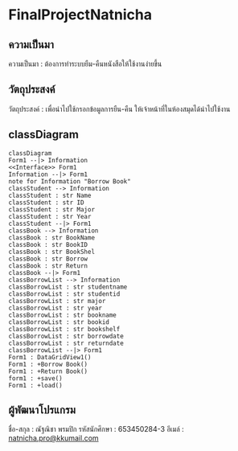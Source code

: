 # FinalProjectNatnicha
## ความเป็นมา
ความเป็นมา : ต้องการทำระบบยืม-คืนหนังสือให้ใช้งานง่ายขึ้น

## วัตถุประสงค์
วัตถุประสงค์ : เพื่อนำไปใช้กรอกข้อมูลการยืน-คืน ให้เจ้าหน้าที่ในห้องสมุดได้นำไปใช้งาน

## classDiagram
```mermaid
classDiagram
Form1 --|> Information
<<Interface>> Form1
Information --|> Form1
note for Information "Borrow Book"
classStudent --> Information
classStudent : str Name
classStudent : str ID
classStudent : str Major
classStudent : str Year
classStudent --|> Form1
classBook --> Information
classBook : str BookName
classBook : str BookID
classBook : str BookShel
classBook : str Borrow
classBook : str Return
classBook --|> Form1
classBorrowList --> Information
classBorrowList : str studentname
classBorrowList : str studentid
classBorrowList : str major
classBorrowList : str year
classBorrowList : str bookname
classBorrowList : str bookid
classBorrowList : str bookshelf
classBorrowList : str borrowdate
classBorrowList : str returndate
classBorrowList --|> Form1
Form1 : DataGridView1()
Form1 : +Borrow Book()
Form1 : +Return Book()
form1 : +save()
Form1 : +load()
```

## ผู้พัฒนาโปรแกรม
ชื่อ-สกุล : ณัฐณิชา พรมปิก
รหัสนักศึกษา : 653450284-3
อีเมล์ : natnicha.pro@kkumail.com
